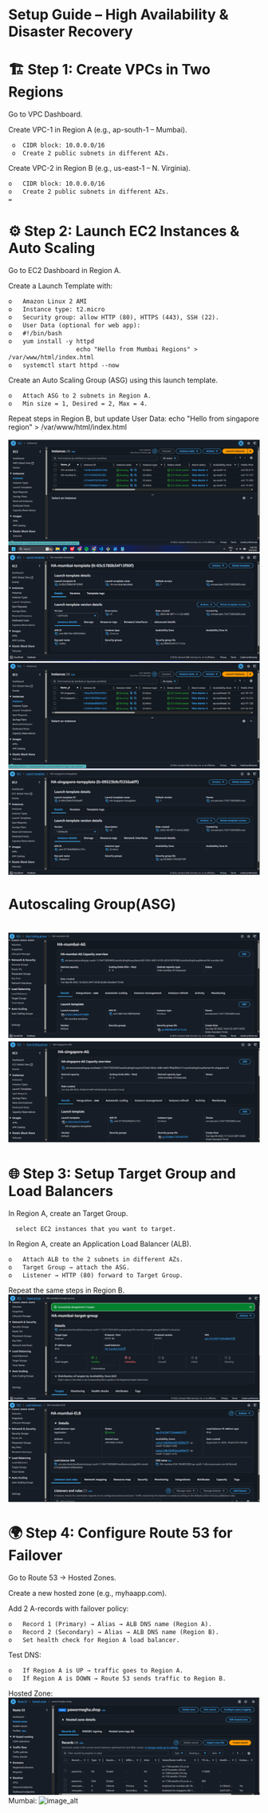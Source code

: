 Setup Guide – High Availability & Disaster Recovery
=

🏗️ Step 1: Create VPCs in Two Regions
=
Go to VPC Dashboard.

Create VPC-1 in Region A (e.g., ap-south-1 – Mumbai).

     o	CIDR block: 10.0.0.0/16
     o	Create 2 public subnets in different AZs.
Create VPC-2 in Region B (e.g., us-east-1 – N. Virginia).

    o	CIDR block: 10.0.0.0/16
    o	Create 2 public subnets in different AZs.
    =

 ⚙️ Step 2: Launch EC2 Instances & Auto Scaling
 =
Go to EC2 Dashboard in Region A.

Create a Launch Template with:

    o	Amazon Linux 2 AMI
    o	Instance type: t2.micro 
    o	Security group: allow HTTP (80), HTTPS (443), SSH (22).
    o	User Data (optional for web app):
    o	#!/bin/bash
    o	yum install -y httpd
                       echo "Hello from Mumbai Regions" > /var/www/html/index.html
    o	systemctl start httpd --now
Create an Auto Scaling Group (ASG) using this launch template.

    o	Attach ASG to 2 subnets in Region A.
    o	Min size = 1, Desired = 2, Max = 4.
Repeat steps in Region B, but update User Data: echo "Hello from singapore region" > /var/www/html/index.html
![image_alt](https://github.com/meghapawar177-droid/High-Availablity-and-Disaster-Recovery-Management-Project/blob/9235b934dfffa36d9f78647d725c4aad56def1c7/img/EC2-mumbai.png)
![image_alt](https://github.com/meghapawar177-droid/High-Availablity-and-Disaster-Recovery-Management-Project/blob/72ae5aa42b84dd80eba636b6abf1026d46de768d/img/lt.png)
![image_alt](https://github.com/meghapawar177-droid/High-Availablity-and-Disaster-Recovery-Management-Project/blob/1600131494add1e61ca86d75cae6d5576a92ec55/img/ec2-singapore.png)
![image_alt](https://github.com/meghapawar177-droid/High-Availablity-and-Disaster-Recovery-Management-Project/blob/9de00f51ca52d75fdfe5a355a3f4b362d59d0e57/img/slt.png)

Autoscaling Group(ASG)
=
![image_alt](https://github.com/meghapawar177-droid/High-Availablity-and-Disaster-Recovery-Management-Project/blob/3619f8cffab33b7b2d8f2684c64c0ff271910c2b/img/ag-mum.png)
![image_alt](https://github.com/meghapawar177-droid/High-Availablity-and-Disaster-Recovery-Management-Project/blob/c95b62c887aeef10091822b095c7a50e927859d7/img/fag.si.png)
=
🌐 Step 3: Setup Target Group and Load Balancers
=
In Region A, create an Target Group.

      select EC2 instances that you want to target.
In Region A, create an Application Load Balancer (ALB).

    o	Attach ALB to the 2 subnets in different AZs.
    o	Target Group → attach the ASG.
    o	Listener → HTTP (80) forward to Target Group.
Repeat the same steps in Region B.
![image_alt](https://github.com/meghapawar177-droid/High-Availablity-and-Disaster-Recovery-Management-Project/blob/acfaec58d11cbd96f0eaf0fda2a8355ece2018a6/img/tg.mum.png)
![image_alt](https://github.com/meghapawar177-droid/High-Availablity-and-Disaster-Recovery-Management-Project/blob/1d45b39348f3ea2629b885a70b3a2518297f2132/img/elb-mum.png)

🌍 Step 4: Configure Route 53 for Failover
=
Go to Route 53 → Hosted Zones.

Create a new hosted zone (e.g., myhaapp.com).

Add 2 A-records with failover policy:

    o	Record 1 (Primary) → Alias → ALB DNS name (Region A).
    o	Record 2 (Secondary) → Alias → ALB DNS name (Region B).
    o	Set health check for Region A load balancer.
Test DNS:

    o	If Region A is UP → traffic goes to Region A.
    o	If Region A is DOWN → Route 53 sends traffic to Region B.
Hosted Zone:
![image_alt](https://github.com/meghapawar177-droid/High-Availablity-and-Disaster-Recovery-Management-Project/blob/87e6e6cbef1862e07c285646fdd0e32e5b2458ab/img/hosted.zone.png)
Mumbai:
![image_alt]()

